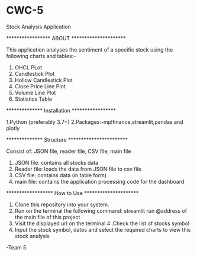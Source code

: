 # CWC-5

Stock Analysis Application 

*****************  ABOUT *********************

This application analyses the sentiment of a specific 
stock using the following charts and tables:-
1. OHCL PLot
2. Candlestick Plot
3. Hollow Candlestick Plot
4. Close Price Line Plot
5. Volume Line Plot
6. Statistics Table


**************  Installation *****************

1.Python (preferably 3.7+)
2.Packages:-mplfinance,streamlit,pandas and plotly



************** Structure  ***********************

Consist of: JSON file, reader file, CSV file, main file
1. JSON file: contains all stocks data
2. Reader file: loads the data from JSON file to csv file
3. CSV file: contains data (in table form)
4. main file: contains the application processing code for the dashboard



****************** How to Use *********************

1. Clone this repository into your system. 
2. Run on the terminal the following command: 
    streamlit run @address of the main file of this project
3. Visit the displayed url on the terminal
4 .Check the list of stocks symbol
5. Input the stock symbol, dates and select the required charts to view this stock analysis 

-Team 5
